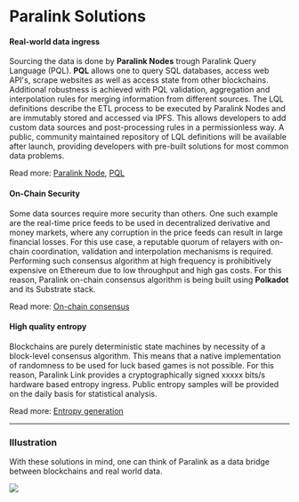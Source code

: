 <!--
order: 2
-->

# Paralink Solutions

#### Real-world data ingress

Sourcing the data is done by **Paralink Nodes** trough Paralink Query Language (PQL). **PQL** allows one to query SQL databases, access web API's, scrape websites as well as access state from other blockchains. Additional robustness is achieved with PQL validation, aggregation and interpolation rules for merging information from different sources. The LQL definitions describe the ETL process to be executed by Paralink Nodes and are immutably stored and accessed via IPFS. This allows developers to add custom data sources and post-processing rules in a permissionless way. A public, community maintained repository of LQL definitions will be available after launch, providing developers with pre-built solutions for most common data problems. 

Read more: [Paralink Node](/whitepaper/paralink-node.html), [PQL](/whitepaper/PQL.html)

#### On-Chain Security

Some data sources require more security than others. One such example are the real-time price feeds to be used in decentralized derivative and money markets, where any corruption in the price feeds can result in large financial losses. For this use case, a reputable quorum of relayers with on-chain coordination, validation and interpolation mechanisms is required. Performing such consensus algorithm at high frequency is prohibitively expensive on Ethereum due to low throughput and high gas costs. For this reason, Paralink on-chain consensus algorithm is being built using **Polkadot** and its Substrate stack.

Read more: [On-chain consensus](/whitepaper/consensus.html)

#### High quality entropy

Blockchains are purely deterministic state machines by necessity of a block-level consensus algorithm. This means that a native implementation of randomness to be used for luck based games is not possible. For this reason, Paralink Link provides a cryptographically signed xxxxx bits/s hardware based entropy ingress. Public entropy samples will be provided on the daily basis for statistical analysis.

Read more: [Entropy generation](/whitepaper/entropy.html)

-------

### Illustration

With these solutions in mind, one can think of Paralink as a data bridge between blockchains and real world data.

![](https://i.imgur.com/dAfML7d.png)
